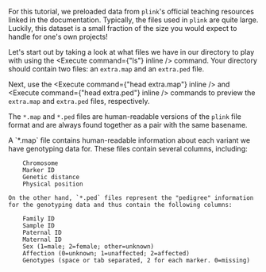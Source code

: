 <script>
import Link from "$components/Link.svelte";
import Execute from "$components/Execute.svelte";
import Alert from "$components/Alert.svelte";
</script>

For this tutorial, we preloaded data from `plink`'s official <Link href="https://science.sciencemag.org/content/337/6099/1190">teaching resources</Link> linked in the documentation. Typically, the files used in `plink` are quite large. Luckily, this dataset is a small fraction of the size you would expect to handle for one's own projects!

Let's start out by taking a look at what files we have in our directory to play with using the <Execute command={"ls"} inline /> command. Your directory should contain two files: an `extra.map` and an `extra.ped` file. 

Next, use the <Execute command={"head extra.map"} inline /> and <Execute command={"head extra.ped"} inline /> commands to preview the `extra.map` and `extra.ped` files, respectively.

The `*.map` and `*.ped` files are human-readable versions of the `plink` file format and are always found together as a pair with the same basename.

<Alert>
    A `*.map` file contains human-readable information about each variant we have genotyping data for. These files contain several columns, including:

        Chromosome
        Marker ID
        Genetic distance
        Physical position

    On the other hand, `*.ped` files represent the "pedigree" information for the genotyping data and thus contain the following columns: 
    
        Family ID
        Sample ID
        Paternal ID
        Maternal ID
        Sex (1=male; 2=female; other=unknown)
        Affection (0=unknown; 1=unaffected; 2=affected)
        Genotypes (space or tab separated, 2 for each marker. 0=missing)
</Alert>
